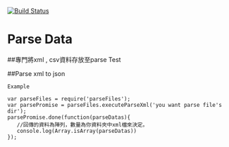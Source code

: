 
[![Build Status](https://travis-ci.org/AgileDeveloperConference/SYUEMountainDataPatch.svg?branch=master)](https://travis-ci.org/AgileDeveloperConference/SYUEMountainDataPatch)

# Parse Data
##專門將xml , csv資料存放至parse Test

##Parse xml to json

`Example`

	var parseFiles = require('parseFiles'); 
 	var parsePromise = parseFiles.executeParseXml('you want parse file's dir');
  	parsePromise.done(function(parseDatas){
  	   //回傳的資料為陣列，數量為你資料夾中xml檔來決定。 
  	   console.log(Array.isArray(parseDatas))
  	});
 	
